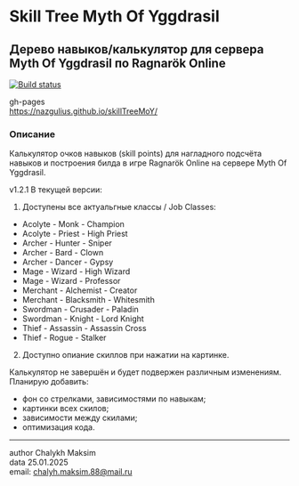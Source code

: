 # Skill Tree Myth Of Yggdrasil
## Дерево навыков/калькулятор для сервера Myth Of Yggdrasil по Ragnarök Online
[![Build status](https://ci.appveyor.com/api/projects/status/735u4hv5xy80iq9u?svg=true)](https://ci.appveyor.com/project/Nazgulius/skilltreemoy)

gh-pages  
https://nazgulius.github.io/skillTreeMoY/

### Описание  
Калькулятор очков навыков (skill points) для нагладного подсчёта навыков и построения билда в игре Ragnarök Online на сервере Myth Of Yggdrasil.  

v1.2.1 В текущей версии:  
1) Доступены все актуальгные классы / Job Classes: 
- Acolyte - Monk - Champion
- Acolyte - Priest - High Priest
- Archer - Hunter - Sniper
- Archer - Bard - Clown
- Archer - Dancer - Gypsy
- Mage - Wizard - High Wizard
- Mage - Wizard - Professor
- Merchant - Alchemist - Creator
- Merchant - Blacksmith - Whitesmith
- Swordman - Crusader - Paladin
- Swordman - Knight - Lord Knight
- Thief - Assassin - Assassin Cross
- Thief - Rogue - Stalker
  
2) Доступно опиание скиллов при нажатии на картинке.  


Калькулятор не завершён и будет подвержен различным изменениям.  
Планирую добавить:
- фон со стрелками, зависимостями по навыкам;
- картинки всех скилов;
- зависимости между скилами;
- оптимизация кода.


---
author Chalykh Maksim  
data 25.01.2025  
email: <chalyh.maksim.88@mail.ru> 